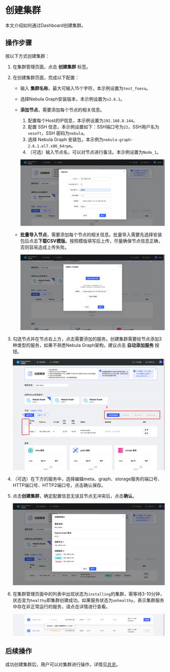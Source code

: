 # 创建集群

本文介绍如何通过Dashboard创建集群。

## 操作步骤

按以下方式创建集群：

1. 在集群管理页面，点击 **创建集群** 标签。
2. 在创建集群页面，完成以下配置：
   - 输入 **集群名称**，最大可输入15个字符，本示例设置为`test_foesa`。
   - 选择Nebula Graph安装版本，本示例设置为`v2.6.1`。
   - **添加节点**，需要添加每个节点的相关信息。
  
     1. 配置每个Host的IP信息，本示例设置为`192.168.8.144`。
     2. 配置 SSH 信息，本示例设置如下：SSH端口号为`22`，SSH用户名为 `vesoft`，SSH 密码为`nebula`。
     3. 选择 Nebula Graph 安装包，本示例为`nebula-graph-2.6.1.el7.x86_64rpm`。
     4. （可选）输入节点名，可以对节点进行备注。本示例设置为`Node_1`。

     ![cluster](../figs/ds-021.png)

   - **批量导入节点**，需要添加每个节点的相关信息。批量导入需要先选择安装包后点击**下载CSV模版**。按照模版填写后上传，尽量确保节点信息正确，否则容易造成上传失败。

     ![batch-import](../figs/ds-030.png)

3. 勾选节点并在节点右上方，点击需要添加的服务。创建集群需要给节点添加3种类型的服务，如果不熟悉Nebula Graph架构，建议点击 **自动添加服务** 按钮。

   ![add-service](../figs/ds-029.png)

4. （可选）在下方的服务中，选择编辑meta、graph、storage服务的端口号、HTTP端口号、HTTP2端口号，点击确认保存。

5. 点击**创建集群**，确定配置信息无误且节点无冲突后，点击**确认**。

   ![check](../figs/ds-023.png)

6. 在集群管理页面中的列表中出现状态为`installing`的集群，需等待3-10分钟，状态变为`healthy`即集群创建成功。如果服务状态为`unhealthy`，表示集群服务中存在非正常运行的服务，请点击详情进行查看。

   ![installing](../figs/ds-024.png)

## 后续操作

成功创建集群后，用户可以对集群进行操作，详情见[总览](../4.cluster-operator/1.overview.md)。
